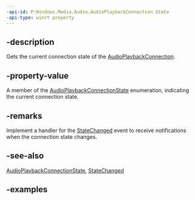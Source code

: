```yaml
---
-api-id: P:Windows.Media.Audio.AudioPlaybackConnection.State
-api-type: winrt property
---
```


## -description

Gets the current connection state of the [AudioPlaybackConnection](audioplaybackconnection.md).

## -property-value

A member of the [AudioPlaybackConnectionState](audioplaybackconnectionstate.md) enumeration, indicating the current connection state.

## -remarks

Implement a handler for the [StateChanged](audioplaybackconnection_statechanged.md) event to receive notifications when the connection state changes.

## -see-also

[AudioPlaybackConnectionState](audioplaybackconnectionstate.md), [StateChanged](audioplaybackconnection_statechanged.md)

## -examples
